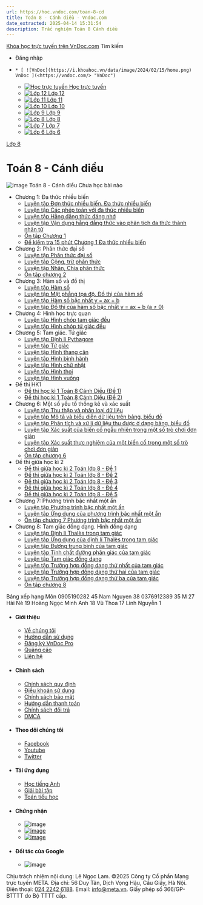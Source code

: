 ```yaml
---
url: https://hoc.vndoc.com/toan-8-cd
title: Toán 8 - Cánh diều - Vndoc.com
date_extracted: 2025-04-14 15:31:54
description: Trắc nghiệm Toán 8 Cánh diều
---
```


[Khóa học trực tuyến trên VnDoc.com](<https://vndoc.com/> "Khóa học trực tuyến trên VnDoc.com")
Tìm kiếm
  * Đăng nhập

  *     * [ ![VnDoc](https://i.khoahoc.vn/data/image/2024/02/15/home.png) VnDoc ](<https://vndoc.com/> "VnDoc")
    * [ ![Học trực tuyến](https://i.khoahoc.vn/data/image/2025/03/21/book.png) Học trực tuyến ](</> "Học trực tuyến")
    * [ ![Lớp 12](https://i.khoahoc.vn/data/image/2024/02/15/number-12.png) Lớp 12 ](</lop-12-thpt> "Lớp 12")
    * [ ![Lớp 11](https://i.khoahoc.vn/data/image/2024/02/15/number-11.png) Lớp 11 ](</lop-11-thpt> "Lớp 11")
    * [ ![Lớp 10](https://i.khoahoc.vn/data/image/2024/02/15/number-10.png) Lớp 10 ](</lop-10-thpt> "Lớp 10")
    * [ ![Lớp 9](https://i.khoahoc.vn/data/image/2024/02/15/number-9.png) Lớp 9 ](</lop-9-thcs> "Lớp 9")
    * [ ![Lớp 8](https://i.khoahoc.vn/data/image/2024/02/15/number-8.png) Lớp 8 ](</lop-8-thcs> "Lớp 8")
    * [ ![Lớp 7](https://i.khoahoc.vn/data/image/2024/02/15/number-7.png) Lớp 7 ](</lop-7-thcs> "Lớp 7")
    * [ ![Lớp 6](https://i.khoahoc.vn/data/image/2024/02/15/number-6.png) Lớp 6 ](</lop-6-thcs> "Lớp 6")

[Lớp 8](</lop-8-thcs>)
# Toán 8 - Cánh diều
![image](https://i.khoahoc.vn/data/image/2024/07/02/Toan8-CD.png)
Toán 8 - Cánh diều
Chưa học bài nào 
  * Chương 1: Đa thức nhiều biến
    * [Luyện tập Đơn thức nhiều biến. Đa thức nhiều biến ](</luyen-tap-don-thuc-nhieu-bien-da-thuc-nhieu-bien-4714>)
    * [Luyện tập Các phép toán với đa thức nhiều biến](</luyen-tap-cac-phep-toan-voi-da-thuc-nhieu-bien-canh-dieu-4735>)
    * [Luyện tập Hằng đẳng thức đáng nhớ ](</luyen-tap-hang-dang-thuc-dang-nho-canh-dieu-4751>)
    * [Luyện tập Vận dụng hằng đẳng thức vào phân tích đa thức thành nhân tử ](</luyen-tap-van-dung-hang-dang-thuc-vao-phan-tich-da-thuc-thanh-nhan-tu-4782>)
    * [Ôn tập Chương 1](</on-tap-chuong-1-da-thuc-nhieu-bien-2462>)
    * [Đề kiểm tra 15 phút Chương 1 Đa thức nhiều biến](</de-kiem-tra-15-phut-chuong-1-da-thuc-nhieu-bien-canh-dieu-2469>)
  * Chương 2: Phân thức đại số
    * [Luyện tập Phân thức đại số ](</luyen-tap-phan-thuc-dai-so-canh-dieu-4806>)
    * [Luyện tập Cộng, trừ phân thức ](</luyen-tap-cong-tru-phan-thuc-4823>)
    * [Luyện tập Nhân, Chia phân thức ](</luyen-tap-nhan-chia-phan-thuc-4827>)
    * [Ôn tập chương 2](</on-tap-chuong-2-phan-thuc-dai-so-canh-dieu-4937>)
  * Chương 3: Hàm số và đồ thị
    * [Luyện tập Hàm số ](</luyen-tap-ham-so-canh-dieu-4836>)
    * [Luyện tập Mặt phẳng tọa độ. Đồ thị của hàm số ](</luyen-tap-mat-phang-toa-do-do-thi-cua-ham-so-4846>)
    * [Luyện tập Hàm số bậc nhất y = ax + b ](</luyen-tap-ham-so-bac-nhat-y-ax-b-4854>)
    * [Luyện tập Đồ thị của hàm số bậc nhất y = ax + b \(a ≠ 0\) ](</luyen-tap-do-thi-cua-ham-so-bac-nhat-y-ax-b-a-0-4862>)
  * Chương 4: Hình học trực quan
    * [Luyện tập Hình chóp tam giác đều ](</luyen-tap-hinh-chop-tam-giac-deu-4863>)
    * [Luyện tập Hình chóp tứ giác đều](</luyen-tap-hinh-chop-tu-giac-deu-canh-dieu-4868>)
  * Chương 5: Tam giác. Tứ giác
    * [Luyện tập Định lí Pythagore ](</luyen-tap-dinh-li-pythagore-canh-dieu-4859>)
    * [Luyện tập Tứ giác](</luyen-tap-tu-giac-canh-dieu-4876>)
    * [Luyện tập Hình thang cân](</luyen-tap-hinh-thang-can-canh-dieu-4884>)
    * [Luyện tập Hình bình hành](</luyen-tap-hinh-binh-hanh-canh-dieu-4885>)
    * [Luyện tập Hình chữ nhật](</luyen-tap-hinh-chu-nhat-canh-dieu-4902>)
    * [Luyện tập Hình thoi ](</luyen-tap-hinh-thoi-canh-dieu-4905>)
    * [Luyện tập Hình vuông ](</luyen-tap-hinh-vuong-canh-dieu-4908>)
  * Đề thi HK1
    * [Đề thi học kì 1 Toán 8 Cánh Diều \(Đề 1\)](</de-thi-hoc-ki-1-toan-8-canh-dieu-de-1-5467>)
    * [Đề thi học kì 1 Toán 8 Cánh Diều \(Đề 2\)](</de-thi-hoc-ki-1-toan-8-canh-dieu-de-2-5468>)
  * Chương 6: Một số yếu tố thống kê và xác suất
    * [Luyện tập Thu thập và phân loại dữ liệu](</luyen-tap-thu-thap-va-phan-loai-du-lieu-canh-dieu-4941>)
    * [Luyện tập Mô tả và biểu diễn dữ liệu trên bảng, biểu đồ](</luyen-tap-mo-ta-va-bieu-dien-du-lieu-tren-bang-bieu-do-canh-dieu-4942>)
    * [Luyện tập Phân tích và xử lí dữ liệu thu được ở dạng bảng, biểu đồ ](</luyen-tap-phan-tich-va-xu-li-du-lieu-thu-duoc-o-dang-bang-bieu-do-4946>)
    * [Luyện tập Xác suất của biến cố ngẫu nhiên trong một số trò chơi đơn giản ](</luyen-tap-xac-suat-cua-bien-co-ngau-nhien-trong-mot-so-tro-choi-don-gian-4947>)
    * [Luyện tập Xác suất thực nghiệm của một biến cố trong một số trò chơi đơn giản ](</luyen-tap-xac-suat-thuc-nghiem-cua-mot-bien-co-trong-mot-so-tro-choi-don-gian-4953>)
    * [Ôn tập chương 6](</on-tap-chuong-6-mot-so-yeu-to-thong-ke-va-xac-suat-4955>)
  * Đề thi giữa học kì 2
    * [Đề thi giữa học kì 2 Toán lớp 8 - Đề 1](</de-thi-giua-hoc-ki-2-toan-lop-8-canh-dieu-nam-hoc-2023-2024-de-1-7660>)
    * [Đề thi giữa học kì 2 Toán lớp 8 - Đề 2](</de-thi-giua-hoc-ki-2-toan-lop-8-canh-dieu-nam-hoc-2023-2024-de-2-7681>)
    * [Đề thi giữa học kì 2 Toán lớp 8 - Đề 3](</de-thi-giua-hoc-ki-2-toan-lop-8-canh-dieu-nam-hoc-2023-2024-de-3-7686>)
    * [Đề thi giữa học kì 2 Toán lớp 8 - Đề 4](</de-thi-giua-hoc-ki-2-toan-lop-8-canh-dieu-nam-hoc-2023-2024-de-4-7701>)
    * [Đề thi giữa học kì 2 Toán lớp 8 - Đề 5](</de-thi-giua-hoc-ki-2-toan-lop-8-canh-dieu-nam-hoc-2023-2024-de-5-7703>)
  * Chương 7: Phương trình bậc nhất một ẩn
    * [Luyện tập Phương trình bậc nhất một ẩn ](</luyen-tap-phuong-trinh-bac-nhat-mot-an-canh-dieu-4957>)
    * [Luyện tập Ứng dụng của phương trình bậc nhất một ẩn](</luyen-tap-ung-dung-cua-phuong-trinh-bac-nhat-mot-an-4958>)
    * [Ôn tập chương 7 Phương trình bậc nhất một ẩn](</on-tap-chuong-7-phuong-trinh-bac-nhat-mot-an-canh-dieu-4959>)
  * Chương 8: Tam giác đồng dạng. Hình đồng dạng
    * [Luyện tập Định lí Thalès trong tam giác ](</luyen-tap-dinh-li-thales-trong-tam-giac-canh-dieu-2528>)
    * [Luyện tập Ứng dụng của định lí Thalès trong tam giác ](</luyen-tap-ung-dung-cua-dinh-li-thales-trong-tam-giac-4960>)
    * [Luyện tập Đường trung bình của tam giác](</luyen-tap-duong-trung-binh-cua-tam-giac-canh-dieu-4961>)
    * [Luyện tập Tính chất đường phân giác của tam giác ](</luyen-tap-tinh-chat-duong-phan-giac-cua-tam-giac-canh-dieu-4967>)
    * [Luyện tập Tam giác đồng dạng](</luyen-tap-tam-giac-dong-dang-canh-dieu-4964>)
    * [Luyện tập Trường hợp đồng dạng thứ nhất của tam giác ](</luyen-tap-truong-hop-dong-dang-thu-nhat-cua-tam-giac-2524>)
    * [Luyện tập Trường hợp đồng dạng thứ hai của tam giác ](</luyen-tap-truong-hop-dong-dang-thu-hai-cua-tam-giac-2523>)
    * [Luyện tập Trường hợp đồng dạng thứ ba của tam giác](</luyen-tap-truong-hop-dong-dang-thu-ba-cua-tam-giac-2522>)
    * [Ôn tập chương 8 ](</on-tap-chuong-8-tam-giac-dong-dang-hinh-dong-dang-5041>)

Bảng xếp hạng Môn 
0905190282  45  Nam Nguyen  38  0376912389  35  M  27  Hải Nè  19  Hoàng Ngọc Minh Anh  18  Vũ Thoa  17  Linh Nguyễn  1 
  * #### Giới thiệu
    * [Về chúng tôi](<https://vndoc.com/support/about>)
    * [Hướng dẫn sử dụng](<https://vndoc.com/support/help>)
    * [Đăng ký VnDoc Pro](<https://vndoc.com/pro>)
    * [Quảng cáo](<https://vndoc.com/support/ads>)
    * [Liên hệ](<https://vndoc.com/support/contact>)
  * #### Chính sách
    * [Chính sách quy định](<https://vndoc.com/support/policiesterms>)
    * [Điều khoản sử dụng](<https://vndoc.com/support/terms>)
    * [Chính sách bảo mật](<https://vndoc.com/support/privacy>)
    * [Hướng dẫn thanh toán](<https://vndoc.com/support/checkout>)
    * [Chính sách đổi trả](<https://vndoc.com/support/policy>)
    * [DMCA](<//www.dmca.com/Protection/Status.aspx?ID=9d523b74-7299-4834-8990-8c157b6e8fc7> "DMCA.com Protection Status")
  * #### Theo dõi chúng tôi
    * [Facebook](<https://www.facebook.com/com.VnDoc>)
    * [Youtube](<https://www.youtube.com/channel/UC0IEzPYKeM59XgqEWali3TQ>)
    * [Twitter](<https://twitter.com/VndocC>)
  * #### Tải ứng dụng
    * [Học tiếng Anh](<https://vndoc.com/support/apps>)
    * [Giải bài tập](<https://vndoc.com/support/apps#giaibaitap>)
    * [Toán tiểu học](<https://vndoc.com/support/apps#toan>)
  * #### Chứng nhận
    * ![image](https://vndoc.com/themes/default/images/trustedsite.svg)
    * [ ![image](https://vndoc.com/themes/default/images/app-store-128.png) ](<https://vndoc.com/support/apps#giaibaitap> "Dành cho iPhone, iPad")
    * [ ![image](https://vndoc.com/themes/default/images/play-store-128.png) ](</support/apps#giaibaitap> "Dành cho Android")
  * #### Đối tác của Google
    * ![image](https://vndoc.com/themes/default/images/Partner-RGB-120.png)

Chịu trách nhiệm nội dung: Lê Ngọc Lam. ©2025 Công ty Cổ phần Mạng trực tuyến META. Địa chỉ: 56 Duy Tân, Dịch Vọng Hậu, Cầu Giấy, Hà Nội. Điện thoại: [024 2242 6188](<tel:+842422426188>). Email: info@meta.vn. Giấy phép số 366/GP-BTTTT do Bộ TTTT cấp.

